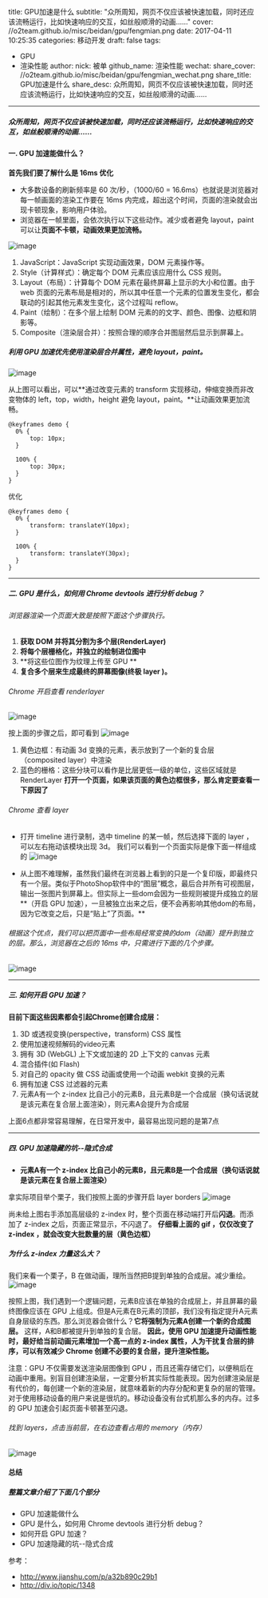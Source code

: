 title: GPU加速是什么
subtitle: "众所周知，网页不仅应该被快速加载，同时还应该流畅运行，比如快速响应的交互，如丝般顺滑的动画……"
cover: //o2team.github.io/misc/beidan/gpu/fengmian.png
date: 2017-04-11 10:25:35
categories: 移动开发
draft: false
tags:
  - GPU
  - 渲染性能
author:
    nick: 被单
    github_name: 渲染性能
wechat:
    share_cover: //o2team.github.io/misc/beidan/gpu/fengmian_wechat.png
    share_title: GPU加速是什么
    share_desc: 众所周知，网页不仅应该被快速加载，同时还应该流畅运行，比如快速响应的交互，如丝般顺滑的动画……

---

<!-- more -->
##### 众所周知，网页不仅应该被快速加载，同时还应该流畅运行，比如快速响应的交互，如丝般顺滑的动画……

#### 一. GPU 加速能做什么？
**首先我们要了解什么是 16ms 优化**
- 大多数设备的刷新频率是 60 次/秒，（1000/60 = 16.6ms）也就说是浏览器对每一帧画面的渲染工作要在 16ms 内完成，超出这个时间，页面的渲染就会出现卡顿现象，影响用户体验。
- 浏览器在一帧里面，会依次执行以下这些动作。减少或者避免 layout，paint 可以让**页面不卡顿，动画效果更加流畅。**

![image](http://images2015.cnblogs.com/blog/910706/201702/910706-20170208123830713-1326457716.png)

 1. JavaScript：JavaScript 实现动画效果，DOM 元素操作等。
 2. Style（计算样式）：确定每个 DOM 元素应该应用什么 CSS 规则。
 3. Layout（布局）：计算每个 DOM 元素在最终屏幕上显示的大小和位置。由于 web 页面的元素布局是相对的，所以其中任意一个元素的位置发生变化，都会联动的引起其他元素发生变化，这个过程叫 reflow。
 4. Paint（绘制）：在多个层上绘制 DOM 元素的的文字、颜色、图像、边框和阴影等。
 5. Composite（渲染层合并）：按照合理的顺序合并图层然后显示到屏幕上。

##### 利用 GPU 加速优先使用渲染层合并属性，避免 layout，paint。
![image](http://images2015.cnblogs.com/blog/910706/201704/910706-20170407162951363-442151370.png)

从上图可以看出，可以**通过改变元素的 transform 实现移动，伸缩变换而非改变物体的 left，top，width，height 避免 layout，paint。**让动画效果更加流畅。

```
@keyframes demo {
  0% {
      top: 10px;
  }

  100% {
      top: 30px;
  }
}
```
优化
```
@keyframes demo {
  0% {
      transform: translateY(10px);
  }

  100% {
      transform: translateY(30px);
  }
}
```
---

##### 二. GPU 是什么，如何用 Chrome devtools 进行分析 debug？
###### 浏览器渲染一个页面大致是按照下面这个步骤执行。
 1. **获取 DOM 并将其分割为多个层(RenderLayer)**
 2. **将每个层栅格化，并独立的绘制进位图中**
 3. **将这些位图作为纹理上传至 GPU **
 4. **复合多个层来生成最终的屏幕图像(终极 layer )。**

###### Chrome 开启查看 renderlayer
![image](http://images2015.cnblogs.com/blog/910706/201704/910706-20170407100715066-801725481.png)

按上面的步骤之后，即可看到
![image](http://images2015.cnblogs.com/blog/910706/201704/910706-20170407100742472-1054667452.png)

 1. 黄色边框：有动画 3d 变换的元素，表示放到了一个新的复合层（composited layer）中渲染
 2. 蓝色的栅格：这些分块可以看作是比层更低一级的单位，这些区域就是 RenderLayer
**打开一个页面，如果该页面的黄色边框很多，那么肯定要查看一下原因了**

###### Chrome 查看 layer
- 打开 timeline 进行录制，选中 timeline 的某一帧，然后选择下面的 layer ，可以左右拖动该模块出现 3d。
我们可以看到一个页面实际是像下面一样组成的
![image](http://images2015.cnblogs.com/blog/910706/201704/910706-20170407102117816-2052416646.png)

- 从上图不难理解，虽然我们最终在浏览器上看到的只是一个复印版，即最终只有一个层。类似于PhotoShop软件中的“图层”概念，最后合并所有可视图层，输出一张图片到屏幕上。但实际上一些dom会因为一些规则被提升成独立的层**（开启 GPU 加速），一旦被独立出来之后，便不会再影响其他dom的布局，因为它改变之后，只是“贴上”了页面。**

###### 根据这个优点，我们可以把页面中一些布局经常变换的dom（动画）提升到独立的层。那么，浏览器在之后的 16ms 中，只需进行下面的几个步骤。
![image](http://images2015.cnblogs.com/blog/910706/201704/910706-20170407102822988-279994525.png)

---

##### 三. 如何开启 GPU 加速？
**目前下面这些因素都会引起Chrome创建合成层：**
1. 3D 或透视变换(perspective，transform) CSS 属性
2. 使用加速视频解码的video元素
3. 拥有 3D (WebGL) 上下文或加速的 2D 上下文的 canvas 元素
4. 混合插件(如 Flash)
5. 对自己的 opacity 做 CSS 动画或使用一个动画 webkit 变换的元素
6. 拥有加速 CSS 过滤器的元素
7. 元素A有一个 z-index 比自己小的元素B，且元素B是一个合成层（换句话说就是该元素在复合层上面渲染），则元素A会提升为合成层

上面6点都非常容易理解，在日常开发中，最容易出现问题的是第7点

---

##### 四. GPU 加速隐藏的坑--隐式合成
- **元素A有一个 z-index 比自己小的元素B，且元素B是一个合成层（换句话说就是该元素在复合层上面渲染）**

拿实际项目举个栗子，我们按照上面的步骤开启 layer borders
![image](http://images2015.cnblogs.com/blog/910706/201704/910706-20170407130508175-122098207.gif)

尚未给上图右手添加高层级的 z-index 时，整个页面在移动端打开后**闪退**。而添加了 z-index 之后，页面正常显示，不闪退了。
**仔细看上面的 gif ，仅仅改变了 z-index ，就会改变大批数量的层（黄色边框）**

##### 为什么 z-index 力量这么大？
我们来看一个栗子，B 在做动画，理所当然把B提到单独的合成层。减少重绘。
![image](http://images2015.cnblogs.com/blog/910706/201704/910706-20170407143632582-1052021913.gif)

按照上图，我们遇到一个逻辑问题，元素B应该在单独的合成层上，并且屏幕的最终图像应该在 GPU 上组成。但是A元素在B元素的顶部，我们没有指定提升A元素自身层级的东西。那么浏览器会做什么？**它将强制为元素A创建一个新的合成图层。**
这样，A和B都被提升到单独的复合层。
**因此，使用 GPU 加速提升动画性能时，最好给当前动画元素增加一个高一点的 z-index 属性，人为干扰复合层的排序，可以有效减少 Chrome 创建不必要的复合层，提升渲染性能。**

注意：GPU 不仅需要发送渲染层图像到 GPU ，而且还需存储它们，以便稍后在动画中重用。别盲目创建渲染层，一定要分析其实际性能表现。因为创建渲染层是有代价的，每创建一个新的渲染层，就意味着新的内存分配和更复杂的层的管理。对于使用移动设备的用户来说是很坑的。移动设备没有台式机那么多的内存。过多的 GPU 加速会引起页面卡顿甚至闪退。
###### 找到 layers，点击当前层，在右边查看占用的 memory（内存）
![image](http://images2015.cnblogs.com/blog/910706/201704/910706-20170407150159800-1434499062.png)

#### 总结
##### 整篇文章介绍了下面几个部分
- GPU 加速能做什么
- GPU 是什么，如何用 Chrome devtools 进行分析 debug？
- 如何开启 GPU 加速？
- GPU 加速隐藏的坑--隐式合成

参考：
- http://www.jianshu.com/p/a32b890c29b1
- http://div.io/topic/1348

